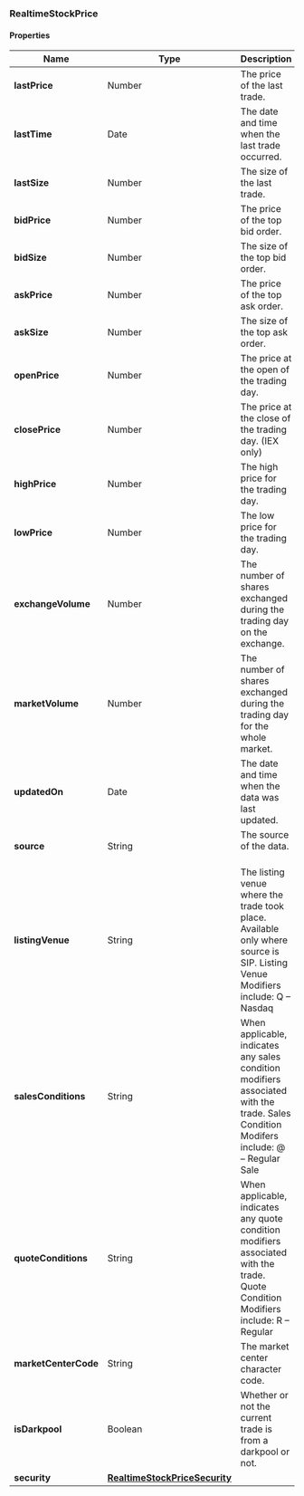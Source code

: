 
[//]: # (CLASS:RealtimeStockPrice)

[//]: # (KIND:object)

### RealtimeStockPrice

#### Properties

[//]: # (START_DEFINITION)

Name | Type | Description
------------ | ------------- | -------------
**lastPrice** | Number | The price of the last trade. &nbsp;
**lastTime** | Date | The date and time when the last trade occurred. &nbsp;
**lastSize** | Number | The size of the last trade. &nbsp;
**bidPrice** | Number | The price of the top bid order. &nbsp;
**bidSize** | Number | The size of the top bid order. &nbsp;
**askPrice** | Number | The price of the top ask order. &nbsp;
**askSize** | Number | The size of the top ask order. &nbsp;
**openPrice** | Number | The price at the open of the trading day. &nbsp;
**closePrice** | Number | The price at the close of the trading day. (IEX only) &nbsp;
**highPrice** | Number | The high price for the trading day. &nbsp;
**lowPrice** | Number | The low price for the trading day. &nbsp;
**exchangeVolume** | Number | The number of shares exchanged during the trading day on the exchange. &nbsp;
**marketVolume** | Number | The number of shares exchanged during the trading day for the whole market. &nbsp;
**updatedOn** | Date | The date and time when the data was last updated. &nbsp;
**source** | String | The source of the data. &nbsp;
**listingVenue** | String | The listing venue where the trade took place. Available only where source is SIP. Listing Venue Modifiers include: Q – Nasdaq | N – NYSE | A – NYSE American | P – NYSE Arca | u – Other OTC Markets | V – Investors Exchange LLC  &nbsp;
**salesConditions** | String | When applicable, indicates any sales condition modifiers associated with the trade. Sales Condition Modifers include: @ – Regular Sale | A – Acquisition | B – Bunched Trade | C – Cash Sale | D – Distribution | E – Placeholder | F – Intermarket Sweep | G – Bunched Sold Trade  | H – Priced Variation Trade | I – Odd Lot Trade | K – Rule 155 Trade (AMEX) | L – Sold Last | M – Market Center Official Close | N – Next Day | O – Opening Prints  | P – Prior Reference Price | Q – Market Center Official Open | R – Seller | S – Split Trade | T – Form T | U – Extended Trading Hours (Sold Out of Sequence)  | V – Contingent Trade | W – Average Price Trade | X – Cross/Periodic Auction Trade | Y – Yellow Flag Regular Trade | Z – Sold (Out of Sequence)  | 1 – Stopped Stock (Regular Trade) | 4 – Derivatively Priced | 5 – Re-Opening Prints | 6 – Closing Prints | 7 – Qualified Contingent Trade (QCT)  | 8 – Placeholder for 611 Exempt | 9 – Corrected Consolidated Close (Per Listing Market)  &nbsp;
**quoteConditions** | String | When applicable, indicates any quote condition modifiers associated with the trade. Quote Condition Modifiers include: R – Regular | A – Slow on Ask | – Slow on Bid | C – Closing | D – News Dissemination | F – Slow on ASK (LRP or Gap Quote)  | E – Slow on Bid (LRP or Gap Quote) | G – Trading Range Indication | H – Slow on Bid and Ask | I – Order Imbalance  |  J – Due to Related - News Dissemination | K – Due to Related - News Pending | O – Open | L – Closed  | M – Volatility Trading Pause | N – Non-Firm Quote | O – Opening | P – News Pending | S – Due to Related  | T – Resume | U – Slow on Bid and Ask (LRP or Gap Quote) | V – In View of Common | W – Slow on Bid and Ask (LRP or Gap Quote)  | X – Equipment Changeover | Y – Sub-Penny Trading | Z – No Open / No Resume | F – Fast Trading | U – Slow on Bid and Ask (Non-Firm)  | One-Sided – One-Sided | X – Order Influx | 0 – Special Opening Quote | Halted – Halted | Benchmark – Benchmark | Implied – Implied  | Exchange Best – Exchange Best | 1 – Market Wide Circuit Breaker Level 1 | 2 – Market Wide Circuit Breaker Level 2  | 3 – Market Wide Circuit Breaker Level 3 | Rotation – Rotation | Auto Exec Eligible – Auto Exec Eligible | Bid Side Firm – Bid Side Firm  | Ask Side Firm – Ask Side Firm | 4 – On Demand Intraday Auction | I – Indicative Value (OPRA) | 45 – Additional Information Required (CTS)  | 46 – Regulatory Concern (CTS) | 47 – Merger Effective | 49 – Corporate Action (CTS) | 50 – New Security Offering (CTS)  | 51 – Intraday Indicative Value Unavailable (CTS)  &nbsp;
**marketCenterCode** | String | The market center character code. &nbsp;
**isDarkpool** | Boolean | Whether or not the current trade is from a darkpool or not. &nbsp;
**security** | [**RealtimeStockPriceSecurity**](RealtimeStockPriceSecurity.md) |  &nbsp;

[//]: # (END_DEFINITION)


[//]: # (CONTAINED_CLASS:RealtimeStockPriceSecurity)





